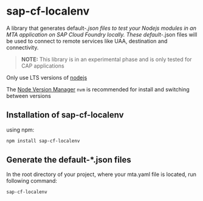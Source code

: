 # sap-cf-localenv
A library that generates default-*.json files to test your Nodejs modules in an MTA application on SAP Cloud Foundry locally.
These default-*.json files will be used to connect to remote services like UAA, destination and connectivity.

> **NOTE:** This library is in an experimental phase and is only tested for CAP applications 

Only use LTS versions of [nodejs](https://nodejs.org/en/download)

The [Node Version Manager](https://github.com/nvm-sh/nvm) `nvm` is recommended for install and switching between versions

## Installation of sap-cf-localenv
using npm:

```bash
npm install sap-cf-localenv
```

## Generate the default-*.json files
In the root directory of your project, where your mta.yaml file is located, run following command:

```bash
sap-cf-localenv
```
